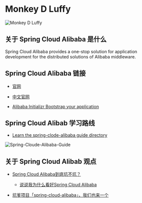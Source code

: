 # Monkey D Luffy

![Monkey D Luffy](https://github.com/DemoTransfer/Spring-Cloud-Alibaba-Guide/blob/master/docs/Monkey%20D%20Luffy/~.jpg)

## 关于 Spring Cloud Alibaba 是什么

Spring Cloud Alibaba provides a one-stop solution for application development for the distributed solutions of Alibaba middleware.

## Spring Cloud Alibaba 链接

* <a href="https://github.com/alibaba/spring-cloud-alibaba">官网</a>

* <a href="https://github.com/alibaba/spring-cloud-alibaba/blob/master/README-zh.md">中文官网</a>

* <a href="https://start.aliyun.com/">Alibaba Initializr Bootstrap your application</a>

## Spring Cloud Alibab 学习路线

* <a href="https://github.com/DemoTransfer/Spring-Cloud-Alibaba-Guide/blob/master/docs/xmind/Spring-Cloud-Alibaba-Guide.XMAP.xmind">Learn the spring-clode-alibaba guide directory</a>

![Spring-Cloude-Alibaba-Guide](https://github.com/DemoTransfer/Spring-Cloud-Alibaba-Guide/blob/master/docs/xmind/Spring-Cloude-Alibaba-Guide.png)



## 关于 Spring Cloud Alibab 观点

* <a href="https://blog.csdn.net/j3T9Z7H/article/details/89078059">Spring Cloud Alibaba到底坑不坑？</a>

  * <a href="https://mp.weixin.qq.com/s?__biz=MzAxODcyNjEzNQ==&mid=2247487142&idx=1&sn=21e5051110cb2ebf191cfe7962e72911&chksm=9bd0a33eaca72a28d8a2ea7677b2996b4094b87f0d49b2d80203a23de8e494293495fb1c7dab&scene=21#wechat_redirect">说说我为什么看好Spring Cloud Alibaba</a>

* <a href="https://juejin.im/post/5ca723696fb9a05e20221c78">坑爹项目「spring-cloud-alibaba」，我们也来一个</a>
